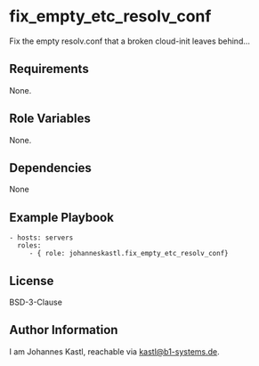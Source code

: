 fix_empty_etc_resolv_conf
=========

Fix the empty resolv.conf that a broken cloud-init leaves behind...

Requirements
------------

None.

Role Variables
--------------

None.

Dependencies
------------

None

Example Playbook
----------------

    - hosts: servers
      roles:
         - { role: johanneskastl.fix_empty_etc_resolv_conf}

License
-------

BSD-3-Clause

Author Information
------------------

I am Johannes Kastl, reachable via kastl@b1-systems.de.
